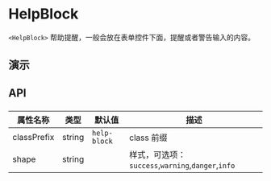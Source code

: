 # HelpBlock [<i class="icon icon-edit2" ></i>](https://github.com/rsuite/rsuite.github.io/blob/master/src/components/helpBlock/index.md)

`<HelpBlock>` 帮助提醒，一般会放在表单控件下面，提醒或者警告输入的内容。


## 演示

<!--{demo}-->


## API

### <HelpBlock>

| 属性名称        | 类型     | 默认值          | 描述                                         |
|-------------|--------|--------------|--------------------------------------------|
| classPrefix | string | `help-block` | class 前缀                                   |
| shape       | string |              | 样式，可选项：`success`,`warning`,`danger`,`info` |
